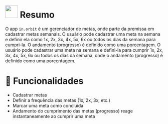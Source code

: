 # <img height="40" src="https://user-images.githubusercontent.com/84249945/219458363-0df46081-95bd-4878-a828-541457541cbd.png"/> Resumo
O app ``in.orbit`` é um gerenciador de metas, onde parte da premissa em cadastrar metas semanais. O usuário pode cadastrar uma meta na semana e definir ela como 1x, 2x, 3x, 4x, 5x, 6x ou todos os dias da semana para cumpri-la. O andamento (progresso) é definido como uma porcentagem.
O usuário pode cadastrar uma meta na semana e defini-la para cumprir 1x, 2x, 3x, 4x, 5x, 6x ou todos os dias da semana, onde o andamento (progresso) é definido como uma porcentagem.

# :hammer: Funcionalidades
* Cadastrar metas
* Definir a frequência das metas (1x, 2x, 3x, etc.)
* Marcar uma meta como concluída
* Andamento do cumprimento das metas (progresso) reage instantaneamente ao cumprir uma meta
